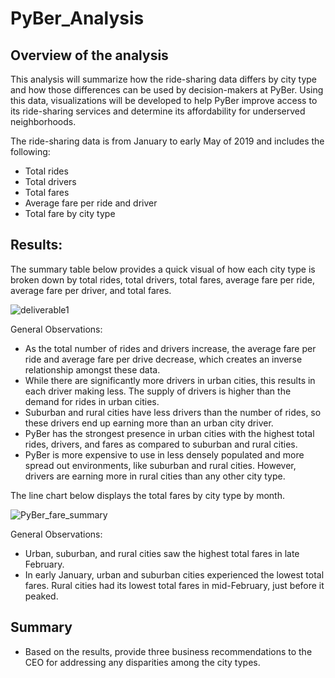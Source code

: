 # PyBer_Analysis

## Overview of the analysis
This analysis will summarize how the ride-sharing data  differs by city type and how those differences can be used by decision-makers at PyBer. Using this data, visualizations will be developed to help PyBer improve access to its ride-sharing services and determine its affordability for underserved neighborhoods. 

The ride-sharing data is from January to early May of 2019 and includes the following:
- Total rides
- Total drivers
- Total fares
- Average fare per ride and driver
- Total fare by city type

## Results: 

The summary table below provides a quick visual of how each city type is broken down by total rides, total drivers, total fares, average fare per ride, average fare per driver, and total fares. 

![deliverable1](https://user-images.githubusercontent.com/90656004/140677171-0b077a33-e6b0-44e8-a4af-10dfece88f13.PNG)

General Observations:
- As the total number of rides and drivers increase, the average fare per ride and average fare per drive decrease, which creates an inverse relationship amongst these data.
- While there are significantly more drivers in urban cities, this results in each driver making less. The supply of drivers is higher than the demand for rides in urban cities.
- Suburban and rural cities have less drivers than the number of rides, so these drivers end up earning more than an urban city driver. 
- PyBer has the strongest presence in urban cities with the highest total rides, drivers, and fares as compared to suburban and rural cities.
- PyBer is more expensive to use in less densely populated and more spread out environments, like suburban and rural cities. However, drivers are earning more in rural cities than any other city type. 

The line chart below displays the total fares by city type by month. 

![PyBer_fare_summary](https://user-images.githubusercontent.com/90656004/140677187-66e18166-55cd-4f73-9dc9-8e2d6c6032c6.png)

General Observations:
- Urban, suburban, and rural cities saw the highest total fares in late February. 
- In early January, urban and suburban cities experienced the lowest total fares. Rural cities had its lowest total fares in mid-February, just before it peaked. 

## Summary
- Based on the results, provide three business recommendations to the CEO for addressing any disparities among the city types.
